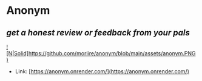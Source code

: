 # Anonym
## _get a honest review or feedback from your pals_

[![N|Solid]https://github.com/moriire/anonym/blob/main/assets/anonym.PNG)](https://anonym.onrender.com/)
- Link: [https://anonym.onrender.com/](https://anonym.onrender.com/)